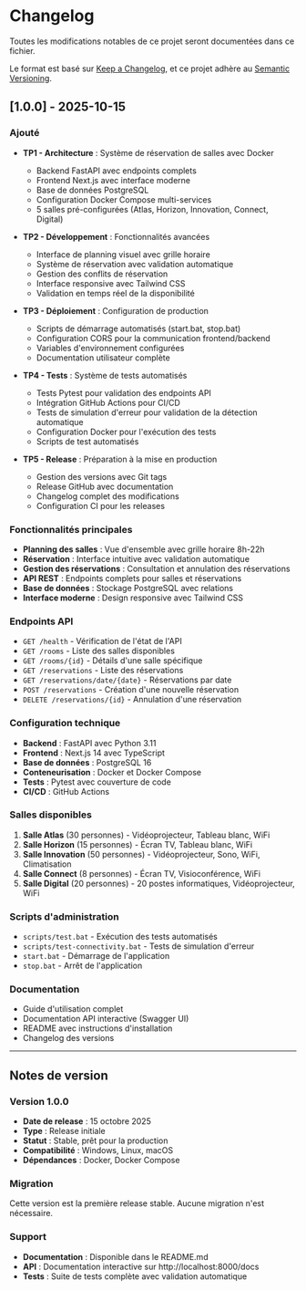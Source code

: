 # Changelog

Toutes les modifications notables de ce projet seront documentées dans ce fichier.

Le format est basé sur [Keep a Changelog](https://keepachangelog.com/fr/1.0.0/),
et ce projet adhère au [Semantic Versioning](https://semver.org/lang/fr/).

## [1.0.0] - 2025-10-15

### Ajouté
- **TP1 - Architecture** : Système de réservation de salles avec Docker
  - Backend FastAPI avec endpoints complets
  - Frontend Next.js avec interface moderne
  - Base de données PostgreSQL
  - Configuration Docker Compose multi-services
  - 5 salles pré-configurées (Atlas, Horizon, Innovation, Connect, Digital)

- **TP2 - Développement** : Fonctionnalités avancées
  - Interface de planning visuel avec grille horaire
  - Système de réservation avec validation automatique
  - Gestion des conflits de réservation
  - Interface responsive avec Tailwind CSS
  - Validation en temps réel de la disponibilité

- **TP3 - Déploiement** : Configuration de production
  - Scripts de démarrage automatisés (start.bat, stop.bat)
  - Configuration CORS pour la communication frontend/backend
  - Variables d'environnement configurées
  - Documentation utilisateur complète

- **TP4 - Tests** : Système de tests automatisés
  - Tests Pytest pour validation des endpoints API
  - Intégration GitHub Actions pour CI/CD
  - Tests de simulation d'erreur pour validation de la détection automatique
  - Configuration Docker pour l'exécution des tests
  - Scripts de test automatisés

- **TP5 - Release** : Préparation à la mise en production
  - Gestion des versions avec Git tags
  - Release GitHub avec documentation
  - Changelog complet des modifications
  - Configuration CI pour les releases

### Fonctionnalités principales
- **Planning des salles** : Vue d'ensemble avec grille horaire 8h-22h
- **Réservation** : Interface intuitive avec validation automatique
- **Gestion des réservations** : Consultation et annulation des réservations
- **API REST** : Endpoints complets pour salles et réservations
- **Base de données** : Stockage PostgreSQL avec relations
- **Interface moderne** : Design responsive avec Tailwind CSS

### Endpoints API
- `GET /health` - Vérification de l'état de l'API
- `GET /rooms` - Liste des salles disponibles
- `GET /rooms/{id}` - Détails d'une salle spécifique
- `GET /reservations` - Liste des réservations
- `GET /reservations/date/{date}` - Réservations par date
- `POST /reservations` - Création d'une nouvelle réservation
- `DELETE /reservations/{id}` - Annulation d'une réservation

### Configuration technique
- **Backend** : FastAPI avec Python 3.11
- **Frontend** : Next.js 14 avec TypeScript
- **Base de données** : PostgreSQL 16
- **Conteneurisation** : Docker et Docker Compose
- **Tests** : Pytest avec couverture de code
- **CI/CD** : GitHub Actions

### Salles disponibles
1. **Salle Atlas** (30 personnes) - Vidéoprojecteur, Tableau blanc, WiFi
2. **Salle Horizon** (15 personnes) - Écran TV, Tableau blanc, WiFi
3. **Salle Innovation** (50 personnes) - Vidéoprojecteur, Sono, WiFi, Climatisation
4. **Salle Connect** (8 personnes) - Écran TV, Visioconférence, WiFi
5. **Salle Digital** (20 personnes) - 20 postes informatiques, Vidéoprojecteur, WiFi

### Scripts d'administration
- `scripts/test.bat` - Exécution des tests automatisés
- `scripts/test-connectivity.bat` - Tests de simulation d'erreur
- `start.bat` - Démarrage de l'application
- `stop.bat` - Arrêt de l'application

### Documentation
- Guide d'utilisation complet
- Documentation API interactive (Swagger UI)
- README avec instructions d'installation
- Changelog des versions

---

## Notes de version

### Version 1.0.0
- **Date de release** : 15 octobre 2025
- **Type** : Release initiale
- **Statut** : Stable, prêt pour la production
- **Compatibilité** : Windows, Linux, macOS
- **Dépendances** : Docker, Docker Compose

### Migration
Cette version est la première release stable. Aucune migration n'est nécessaire.

### Support
- **Documentation** : Disponible dans le README.md
- **API** : Documentation interactive sur http://localhost:8000/docs
- **Tests** : Suite de tests complète avec validation automatique
